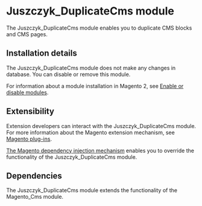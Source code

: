 # Juszczyk_DuplicateCms module

The Juszczyk_DuplicateCms module enables you to duplicate CMS blocks and CMS pages.

## Installation details

The Juszczyk_DuplicateCms module does not make any changes in database. You can disable or remove this module.

For information about a module installation in Magento 2, see [Enable or disable modules](https://experienceleague.adobe.com/docs/commerce-operations/installation-guide/tutorials/manage-modules.html).

## Extensibility

Extension developers can interact with the Juszczyk_DuplicateCms module. For more information about the Magento extension mechanism, see [Magento plug-ins](https://developer.adobe.com/commerce/php/development/components/plugins/).

[The Magento dependency injection mechanism](https://developer.adobe.com/commerce/php/development/components/dependency-injection/) enables you to override the functionality of the Juszczyk_DuplicateCms module.

## Dependencies

The Juszczyk_DuplicateCms module extends the functionality of the Magento_Cms module.